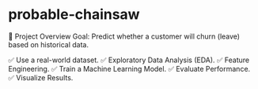 # probable-chainsaw

📌 Project Overview
Goal: Predict whether a customer will churn (leave) based on historical data.

✅ Use a real-world dataset.
✅ Exploratory Data Analysis (EDA).
✅ Feature Engineering.
✅ Train a Machine Learning Model.
✅ Evaluate Performance.
✅ Visualize Results.